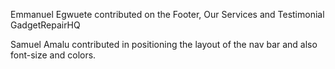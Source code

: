 Emmanuel Egwuete contributed on the Footer, Our Services and Testimonial GadgetRepairHQ

Samuel Amalu contributed in positioning the layout of the nav bar and also font-size and colors. 


